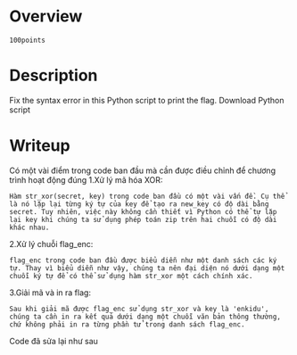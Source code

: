 # Overview #
`100points`

# Description #
Fix the syntax error in this Python script to print the flag. Download Python script

# Writeup #
Có một vài điểm trong code ban đầu mà cần được điều chỉnh để chương trình hoạt động đúng
1.Xử lý mã hóa XOR:

    Hàm str_xor(secret, key) trong code ban đầu có một vài vấn đề. Cụ thể là nó lặp lại từng ký tự của key để tạo ra new_key có độ dài bằng secret. Tuy nhiên, việc này không cần thiết vì Python có thể tự lặp lại key khi chúng ta sử dụng phép toán zip trên hai chuỗi có độ dài khác nhau.

2.Xử lý chuỗi flag_enc:

    flag_enc trong code ban đầu được biểu diễn như một danh sách các ký tự. Thay vì biểu diễn như vậy, chúng ta nên đại diện nó dưới dạng một chuỗi ký tự để có thể sử dụng hàm str_xor một cách chính xác.

3.Giải mã và in ra flag:

    Sau khi giải mã được flag_enc sử dụng str_xor và key là 'enkidu', chúng ta cần in ra kết quả dưới dạng một chuỗi văn bản thông thường, chứ không phải in ra từng phần tử trong danh sách flag_enc.
Code đã sửa lại như sau
